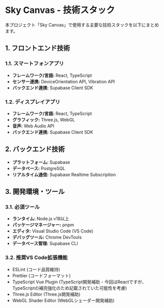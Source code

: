 # Sky Canvas - 技術スタック

本プロジェクト「Sky Canvas」で使用する主要な技術スタックを以下にまとめます。

## 1. フロントエンド技術

### 1.1. スマートフォンアプリ
- **フレームワーク/言語:** React, TypeScript
- **センサー連携:** DeviceOrientation API, Vibration API
- **バックエンド連携:** Supabase Client SDK

### 1.2. ディスプレイアプリ
- **フレームワーク/言語:** React, TypeScript
- **グラフィック:** Three.js, WebGL
- **音声:** Web Audio API
- **バックエンド連携:** Supabase Client SDK

## 2. バックエンド技術

- **プラットフォーム:** Supabase
- **データベース:** PostgreSQL
- **リアルタイム通信:** Supabase Realtime Subscription

## 3. 開発環境・ツール

### 3.1. 必須ツール
- **ランタイム:** Node.js v18以上
- **パッケージマネージャー:** pnpm
- **エディタ:** Visual Studio Code (VS Code)
- **デバッグツール:** Chrome DevTools
- **データベース管理:** Supabase CLI

### 3.2. 推奨VS Code拡張機能
- ESLint (コード品質維持)
- Prettier (コードフォーマット)
- TypeScript Vue Plugin (TypeScript開発補助 - 今回はReactですが、TypeScriptの補完強化のため記載されていた可能性を考慮)
- Three.js Editor (Three.js開発補助)
- WebGL Shader Editor (WebGLシェーダー開発補助) 